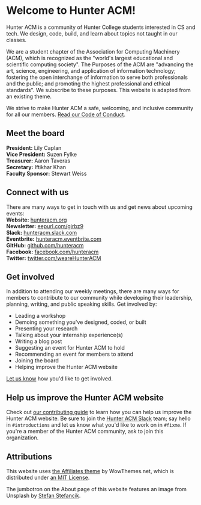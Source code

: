 # Welcome to Hunter ACM!

Hunter ACM is a community of Hunter College students interested in CS and tech. We design, code, build, and learn about topics not taught in our classes.

We are a student chapter of the Association for Computing Machinery (ACM), which is recognized as the "world's largest educational and scientific computing society". The Purposes of the ACM are "advancing the art, science, engineering, and application of information technology; fostering the open interchange of information to serve both professionals and the public; and promoting the highest professional and ethical standards". We subscribe to these purposes.
This website is adapted from an existing theme.

We strive to make Hunter ACM a safe, welcoming, and inclusive community for all our members. [Read our Code of Conduct](https://www.hunteracm.org/codeofconduct).

## Meet the board
**President:** Lily Caplan <br />
**Vice President:** Suzen Fylke <br />
**Treasurer:** Aaron Taveras <br />
**Secretary:** Iftikhar Khan <br />
**Faculty Sponsor:** Stewart Weiss

## Connect with us
There are many ways to get in touch with us and get news about upcoming events: <br />
**Website:** [hunteracm.org](https://www.hunteracm.org/) <br />
**Newsletter:** [eepurl.com/gjrbz9](https://acm.us14.list-manage.com/subscribe?u=40574f669e2894fb2eb79e2b6&id=d40cd1198a) <br />
**Slack:** [hunteracm.slack.com](https://hunteracm.slack.com/) <br />
**Eventbrite:** [hunteracm.eventbrite.com](https://www.eventbrite.com/o/hunter-acm-19855593997) <br />
**GitHub:** [github.com/hunteracm](https://github.com/hunteracm) <br />
**Facebook:** [facebook.com/hunteracm](https://www.facebook.com/hunteracm/) <br />
**Twitter:** [twitter.com/weareHunterACM](https://twitter.com/weareHunterACM) <br />

## Get involved
In addition to attending our weekly meetings, there are many ways for members to contribute to our community while developing their leadership, planning, writing, and public speaking skills. Get involved by:
- Leading a workshop
- Demoing something you've designed, coded, or built
- Presenting your research
- Talking about your internship experience(s)
- Writing a blog post
- Suggesting an event for Hunter ACM to hold
- Recommending an event for members to attend
- Joining the board
- Helping improve the Hunter ACM website

[Let us know](https://www.hunteracm.org/contact) how you'd like to get involved.

## Help us improve the Hunter ACM website
Check out [our contributing guide](https://github.com/hunteracm/hunteracm.github.io/blob/master/.github/CONTRIBUTING.md) to learn how you can help us improve the Hunter ACM website. Be sure to join the [Hunter ACM Slack](https://hunteracm.slack.com/) team; say hello in `#introductions` and let us know what you'd like to work on in `#fixme`. If you're a member of the Hunter ACM community, ask to join this organization.

## Attributions
This website uses [the Affiliates theme](https://github.com/wowthemesnet/affiliates-jekyll-theme) by WowThemes.net, which is distributed under [an MIT License](https://github.com/wowthemesnet/affiliates-jekyll-theme/blob/master/LICENSE.txt).

The jumbotron on the About page of this website features an image from Unsplash by [Stefan Stefancik](https://unsplash.com/@cikstefan).
